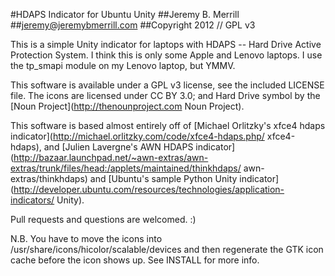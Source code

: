 #HDAPS Indicator for Ubuntu Unity
##Jeremy B. Merrill
##jeremy@jeremybmerrill.com
##Copyright 2012 // GPL v3

This is a simple Unity indicator for laptops with HDAPS -- Hard Drive Active Protection System. I think this is only some Apple and Lenovo laptops. I use the tp_smapi module on my Lenovo laptop, but YMMV.

This software is available under a GPL v3 license, see the included LICENSE file. The icons are licensed under CC BY 3.0; and Hard Drive symbol by the [Noun Project](http://thenounproject.com Noun Project).

This software is based almost entirely off of [Michael Orlitzky's xfce4 hdaps indicator](http://michael.orlitzky.com/code/xfce4-hdaps.php/ xfce4-hdaps), and [Julien Lavergne's AWN HDAPS indicator](http://bazaar.launchpad.net/~awn-extras/awn-extras/trunk/files/head:/applets/maintained/thinkhdaps/ awn-extras/thinkhdaps) and [Ubuntu's sample Python Unity indicator](http://developer.ubuntu.com/resources/technologies/application-indicators/ Unity).

Pull requests and questions are welcomed. :)

N.B. You have to move the icons into /usr/share/icons/hicolor/scalable/devices and then regenerate the GTK icon cache before the icon shows up. See INSTALL for more info.
